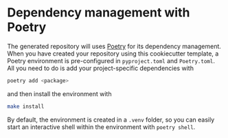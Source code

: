 # Dependency management with Poetry

The generated repository will uses [Poetry](https://python-Poetry.org/)
for its dependency management. When you have created your repository
using this cookiecutter template, a Poetry environment is pre-configured
in `pyproject.toml` and `Poetry.toml`. All you need to do is add your
project-specific dependencies with

```bash
poetry add <package>
```

and then install the environment with

```bash
make install
```

By default, the environment is created in a `.venv` folder, so you can
easily start an interactive shell within the environment with
`poetry shell`.
